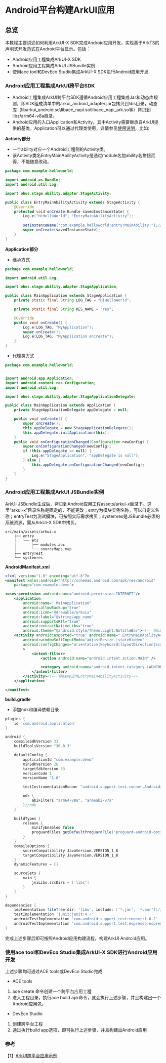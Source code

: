 # Android平台构建ArkUI应用

## 总览

本教程主要讲述如何利用ArkUI-X SDK完成Android应用开发，实现基于ArkTS的声明式开发范式在Android平台显示。包括：

* Android应用工程集成ArkUI-X SDK
* Android应用工程集成ArkUI JSBundle实例
* 使用ace tool和DevEco Studio集成ArkUI-X SDK进行Android应用开发


### Android应用工程集成ArkUI跨平台SDK

* Android工程集成ArkUI跨平台SDK遵循Android应用工程集成Jar和动态库规则，即SDK组成清单中的arkui_android_adapter.jar包拷贝到libs目录，动态库（libarkui_android.so\libace_napi.so\libace_napi_ark.so等）拷贝到libs/arm64-v8a目录。
* Android应用的入口Application和Activity，其中Activity需要继承自ArkUI提供的基类，Application可以通过代理类使用，详情参见[使用说明](https://gitee.com/arkui-x/android#使用说明)，比如:

**Activity部分** 
* 一个ability对应一个Android工程侧的Activity类。
* 该Activity类名EntryMainAbilityActivity是通过module名加ability名拼接而得，不能随意改动。
```java
package com.example.helloworld;

import android.os.Bundle;
import android.util.Log;

import ohos.stage.ability.adapter.StageActivity;

public class EntryMainAbilityActivity extends StageActivity {
    @Override
    protected void onCreate(Bundle savedInstanceState) {
        Log.e("HiHelloWorld", "EntryMainAbilityActivity");
        
        setInstanceName("com.example.helloworld:entry:MainAbility:");// ArkUI JSBundle在应用工程assets/js中存放的目录名（即模块实例名）。
        super.onCreate(savedInstanceState);
    }
}
```

**Application部分**
* 继承方式

```java
package com.example.helloworld;

import android.util.Log;

import ohos.stage.ability.adapter.StageApplication;

public class MainApplication extends StageApplication {
    private static final String LOG_TAG = "HiHelloWorld";

    private static final String RES_NAME = "res";

    @Override
    public void onCreate() {
        Log.e(LOG_TAG, "MyApplication");
        super.onCreate();
        Log.e(LOG_TAG, "MyApplication onCreate");
    }
}
```
* 代理类方式

```java
package com.example.helloworld;


import android.app.Application;
import android.content.res.Configuration;
import android.util.Log;

import ohos.stage.ability.adapter.StageApplicationDelegate;

public class MainApplication extends Application {
    private StageApplicationDelegate appDelegate = null;

    public void onCreate() {
        super.onCreate();
        this.appDelegate = new StageApplicationDelegate();
        this.appDelegate.initApplication(this);
    }
    public void onConfigurationChanged(Configuration newConfig) {
        super.onConfigurationChanged(newConfig);
        if (this.appDelegate == null) {
            Log.e("StageApplication", "appDelegate is null");
        } else {
            this.appDelegate.onConfigurationChanged(newConfig);
        }
    }
}
```
### Android应用工程集成ArkUI JSBundle实例

ArkUI JSBundle生成后，拷贝到Android应用工程assets/arkui-x目录下。这里“arkui-x”目录名称是固定的，不能更改；entry为模块实例名称，可以自定义名称；entryTest为测试模块，可按照实际需求拷贝；systemres是JSBundle必须的系统资源，需从ArkUI-X SDK中拷贝。

```
src/main/assets/arkui-x
    ├── entry
    |   └── ets
    |       ├── modules.abc
    |       └── sourceMaps.map
    ├── entryTest
    └── systemres
```
**AndroidManifest.xml**
```xml
<?xml version="1.0" encoding="utf-8"?>
<manifest xmlns:android="http://schemas.android.com/apk/res/android"
    package="com.example.demo">

<uses-permission android:name="android.permission.INTERNET"/>
    <application
        android:name=".MainApplication"
        android:allowBackup="true"
        android:icon="@drawable/arkuix"
        android:label="@string/app_name"
        android:supportsRtl="true"
        android:extractNativeLibs="true"
        android:theme="@android:style/Theme.Light.NoTitleBar"><!-- 将name设为MainApplication-->
	<activity android:exported="true" android:name=".EntryMainAbilityActivity"
		android:windowSoftInputMode="adjustResize |stateHidden"
		android:configChanges="orientation|keyboard|layoutDirection|screenSize|uiMode|smallestScreenSize|density"
		>
            <intent-filter>
                <action android:name="android.intent.action.MAIN" />

                <category android:name="android.intent.category.LAUNCHER" />
            </intent-filter>
        </activity><!-- 将name设为EntryMainAbilityActivity-->
    </application>

</manifest>

```
**build.gradle**
* 添加ndk和编译依赖目录
```gradle
plugins {
    id 'com.android.application'
}

android {
    compileSdkVersion 33
    buildToolsVersion "30.0.3"

    defaultConfig {
        applicationId "com.example.demo"
        minSdkVersion 26
        targetSdkVersion 33
        versionCode 1
        versionName "1.0"

        testInstrumentationRunner "android.support.test.runner.AndroidJUnitRunner"

        ndk {
            abiFilters "arm64-v8a", "armeabi-v7a"
        }//ndk
    }

    buildTypes {
        release {
            minifyEnabled false
            proguardFiles getDefaultProguardFile('proguard-android-optimize.txt'), 'proguard-rules.pro'
        }
    }
    compileOptions {
        sourceCompatibility JavaVersion.VERSION_1_8
        targetCompatibility JavaVersion.VERSION_1_8
    }
    dynamicFeatures = []

    sourceSets {
        main {
            jniLibs.srcDirs = ['libs']
        }
    }
}

dependencies {
    implementation fileTree(dir: 'libs', include: ['*.jar', '*.aar'])//编译依赖目录
    testImplementation 'junit:junit:4.+'
    androidTestImplementation 'com.android.support.test:runner:1.0.2'
    androidTestImplementation 'com.android.support.test.espresso:espresso-core:3.0.2'
}

```

完成上述步骤后即可按照Android应用构建流程，构建ArkUI Android应用。
### 使用ace tool和DevEco Studio集成ArkUI-X SDK进行Android应用开发
上述步骤均可通过ACE tools或DevEco Studio完成
* ACE tools
1. ace create 命令创建一个跨平台应用工程
2. 进入工程目录，执行ace build apk命令，就会执行上述步骤，并且构建出一个Android应用包。
* DevEco Studio
1. 创建跨平台工程
2. 通过执行build app选项，即可执行上述步骤，并且构建出Android应用
### 参考

【1】[ArkUI跨平台应用示例](https://gitee.com/arkui-x/samples)

